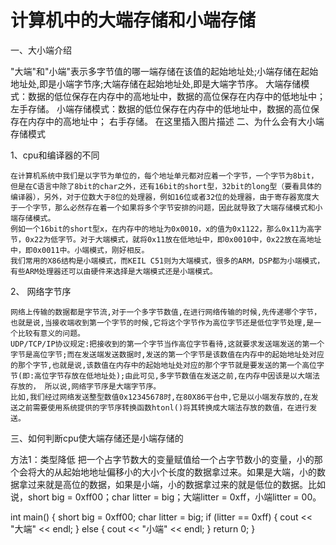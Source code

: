 # 计算机中的大端存储和小端存储

一、大小端介绍

"大端"和"小端"表示多字节值的哪一端存储在该值的起始地址处;小端存储在起始地址处,即是小端字节序;大端存储在起始地址处,即是大端字节序。
大端存储模式：数据的低位保存在内存中的高地址中，数据的高位保存在内存中的低地址中；左手存储。
小端存储模式：数据的低位保存在内存中的低地址中，数据的高位保存在内存中的高地址中； 右手存储。
在这里插入图片描述
二、为什么会有大小端存储模式

1、cpu和编译器的不同

    在计算机系统中我们是以字节为单位的，每个地址单元都对应着一个字节，一个字节为8bit，但是在C语言中除了8bit的char之外，还有16bit的short型，32bit的long型（要看具体的编译器），另外，对于位数大于8位的处理器，例如16位或者32位的处理器，由于寄存器宽度大于一个字节，那么必然存在着一个如果将多个字节安排的问题，因此就导致了大端存储模式和小端存储模式。
    例如一个16bit的short型x，在内存中的地址为0x0010，x的值为0x1122，那么0x11为高字节，0x22为低字节。对于大端模式，就将0x11放在低地址中，即0x0010中，0x22放在高地址中，即0x0011中。小端模式，刚好相反。
    我们常用的X86结构是小端模式，而KEIL C51则为大端模式，很多的ARM，DSP都为小端模式，有些ARM处理器还可以由硬件来选择是大端模式还是小端模式。

2、 网络字节序

    网络上传输的数据都是字节流,对于一个多字节数值,在进行网络传输的时候,先传递哪个字节，也就是说,当接收端收到第一个字节的时候,它将这个字节作为高位字节还是低位字节处理,是一个比较有意义的问题。
    UDP/TCP/IP协议规定:把接收到的第一个字节当作高位字节看待,这就要求发送端发送的第一个字节是高位字节;而在发送端发送数据时,发送的第一个字节是该数值在内存中的起始地址处对应的那个字节,也就是说,该数值在内存中的起始地址处对应的那个字节就是要发送的第一个高位字节(即:高位字节存放在低地址处);由此可见,多字节数值在发送之前,在内存中因该是以大端法存放的， 所以说,网络字节序是大端字节序。
    比如,我们经过网络发送整型数值0x12345678时,在80X86平台中,它是以小端发存放的,在发送之前需要使用系统提供的字节序转换函数htonl()将其转换成大端法存放的数值，在进行发送。

三、如何判断cpu使大端存储还是小端存储的

方法1：类型降低
把一个占字节数大的变量赋值给一个占字节数小的变量，小的那个会将大的从起始地地址偏移小的大小个长度的数据拿过来。如果是大端，小的数据拿过来就是高位的数据，如果是小端，小的数据拿过来的就是低位的数据。比如说，short big = 0xff00；char litter = big；大端litter = 0xff，小端litter = 00。

int main()
{
    short big = 0xff00;
    char litter = big;
    if (litter == 0xff)
    {
        cout << "大端" << endl;
    }
    else
    {
        cout << "小端" << endl;
    }
    return 0;
}
